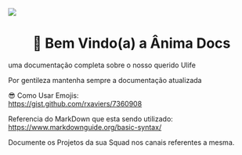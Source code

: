
 <img src="https://admanalisa.genialinvestimentos.com.br/wp-content/uploads/2021/03/logo-anima-02.png"> 


<br/>

<h1 align="center"> 👋 Bem Vindo(a) a Ânima Docs </h1>

uma documentação completa sobre o nosso querido Ulife

Por gentileza mantenha sempre a documentação atualizada

😎 Como Usar Emojis: <br/>
https://gist.github.com/rxaviers/7360908

Referencia do MarkDown que esta sendo utilizado: <br/>
https://www.markdownguide.org/basic-syntax/


Documente os Projetos da sua Squad nos canais referentes a mesma.

